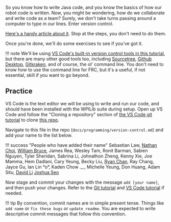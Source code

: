 So you know how to write Java code, and you know the basics of how our robot code is written.
Now, you might be wondering, how do we collaborate and write code as a team?
Surely, we don't take turns passing around a computer to type in our lines. Enter version control.

[Here's a handy article about it](https://www.freecodecamp.org/news/learn-the-basics-of-git-in-under-10-minutes-da548267cc91/). Stop at the steps, you don't need to do them.

Once you're done, we'll do some exercises to see if you've got it.

!!! note
    We'll be using [VS Code's built-in version control tools in this tutorial](https://code.visualstudio.com/docs/editor/versioncontrol), but there are many other good tools too, including [Sourcetree](https://www.sourcetreeapp.com/), [Github Desktop](https://desktop.github.com/), [Gitkraken](https://www.gitkraken.com/git-client), and of course, the ol' command line. 
    You don't need to know how to use the command line for FRC, but it's a useful, if not essential, skill if you want to go beyond.

## Practice

VS Code is the text editor we will be using to write and run our code, and should have been installed with the WPILib suite during setup. 
Open up VS Code and follow the "Cloning a repository" section of [the VS Code git tutorial](https://code.visualstudio.com/docs/editor/versioncontrol#_cloning-a-repository) to clone [this repo](https://github.com/bobabots253/bobadocs).

Navigate to this file in the repo (`docs/programming/version-control.md`) and add your name to the list below.

!!! success "People who have added their name"
    <!-- Remember to add a comma after your name! -->
    <!-- Use a newline to write your name -->
    Sebastian Law,
    [Nathan Choi](https://www.youtube.com/watch?v=dQw4w9WgXcQ),
    [William Bruce](https://www.youtube.com/watch?v=cjnzt_a0Wdk),
    James Rea,
    Wesley Tam,
    Ronit Barman,
    Sabien Nguyen,
    Tyler Sheridan,
    Sabrina Li,
    Johnathon Zheng,
    Kenny Xie,
    Joe Mamma,
    Hem Dadlani,
    Cary Yeung,
    Becky Liu,
    [Ryan Chan](https://www.youtube.com/watch?v=LDU_Txk06tM),
    Ray Chang,
    Jayce Gu,
    Ian Lin °o°,
    Kaden Chow ._.,
    Michelle Yeung, 
    Don Huang,
    Adam Situ,
    [David Li](discord://-/reset)
    [Joshua Seo](https://github.com/Shaguins)

    

Now stage and commit your changes with the message `add [your name]`, and then push your changes. Refer to the [Git tutorial](https://guides.github.com/introduction/git-handbook/) and [VS Code tutorial](https://code.visualstudio.com/docs/editor/versioncontrol) if needed.

!!! tip
    By convention, commit names are in simple present tense. Things like `add name` or `fix these bugs` or `update readme`. 
    You are expected to write descriptive commit messages that follow this convention.
